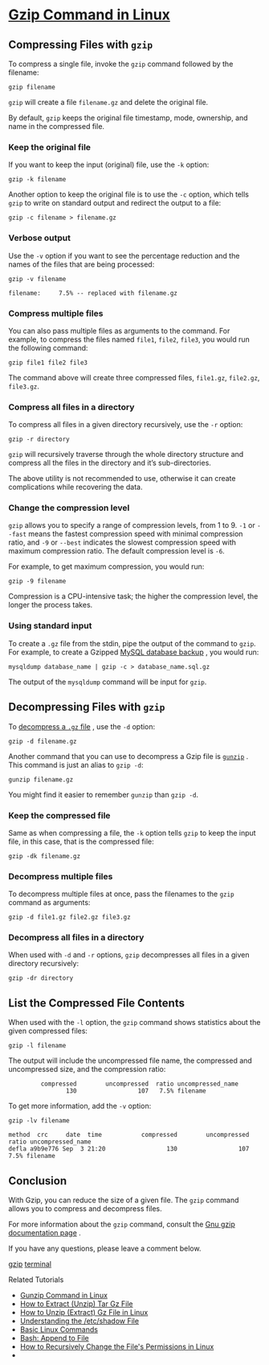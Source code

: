 # [Gzip Command in Linux](https://linuxize.com/post/gzip-command-in-linux/)
## Compressing Files with `gzip`

To compress a single file, invoke the `gzip` command followed by the filename:

```
gzip filename
```

`gzip` will create a file `filename.gz` and delete the original file.

By default, `gzip` keeps the original file timestamp, mode, ownership, and name in the compressed file.

### Keep the original file

If you want to keep the input (original) file, use the `-k` option:

```
gzip -k filename
```

Another option to keep the original file is to use the `-c` option, which tells `gzip` to write on standard output and redirect the output to a file:

```
gzip -c filename > filename.gz
```

### Verbose output

Use the `-v` option if you want to see the percentage reduction and the names of the files that are being processed:

```
gzip -v filename   
```

```output
filename:	  7.5% -- replaced with filename.gz
```

### Compress multiple files

You can also pass multiple files as arguments to the command. For example, to compress the files named `file1`, `file2`, `file3`, you would run the following command:

```
gzip file1 file2 file3
```

The command above will create three compressed files, `file1.gz`, `file2.gz`, `file3.gz`.

### Compress all files in a directory

To compress all files in a given directory recursively, use the `-r` option:

```
gzip -r directory
```

`gzip` will recursively traverse through the whole directory structure and compress all the files in the directory and it’s sub-directories.

The above utility is not recommended to use, otherwise it can create complications while recovering the data.
### Change the compression level

`gzip` allows you to specify a range of compression levels, from 1 to 9. `-1` or `--fast` means the fastest compression speed with minimal compression ratio, and `-9` or `--best` indicates the slowest compression speed with maximum compression ratio. The default compression level is `-6`.

For example, to get maximum compression, you would run:

```
gzip -9 filename
```

Compression is a CPU-intensive task; the higher the compression level, the longer the process takes.

### Using standard input

To create a `.gz` file from the stdin, pipe the output of the command to `gzip`. For example, to create a Gzipped [MySQL database backup](https://linuxize.com/post/how-to-back-up-and-restore-mysql-databases-with-mysqldump/) , you would run:

```
mysqldump database_name | gzip -c > database_name.sql.gz
```

The output of the `mysqldump` command will be input for `gzip`.

## Decompressing Files with `gzip`

To [decompress a `.gz` file](https://linuxize.com/post/how-to-unzip-gz-file/) , use the `-d` option:

```
gzip -d filename.gz
```

Another command that you can use to decompress a Gzip file is [`gunzip`](https://linuxize.com/post/gunzip-command-in-linux/) . This command is just an alias to `gzip -d`:

```
gunzip filename.gz
```

You might find it easier to remember `gunzip` than `gzip -d`.

### Keep the compressed file

Same as when compressing a file, the `-k` option tells `gzip` to keep the input file, in this case, that is the compressed file:

```
gzip -dk filename.gz
```

### Decompress multiple files

To decompress multiple files at once, pass the filenames to the `gzip` command as arguments:

```
gzip -d file1.gz file2.gz file3.gz
```

### Decompress all files in a directory

When used with `-d` and `-r` options, `gzip` decompresses all files in a given directory recursively:

```
gzip -dr directory
```

## List the Compressed File Contents

When used with the `-l` option, the `gzip` command shows statistics about the given compressed files:

```
gzip -l filename
```

The output will include the uncompressed file name, the compressed and uncompressed size, and the compression ratio:

```output
         compressed        uncompressed  ratio uncompressed_name
                130                 107   7.5% filename
```

To get more information, add the `-v` option:

```
gzip -lv filename
```

```output
method  crc     date  time           compressed        uncompressed  ratio uncompressed_name
defla a9b9e776 Sep  3 21:20                 130                 107   7.5% filename
```

## Conclusion

With Gzip, you can reduce the size of a given file. The `gzip` command allows you to compress and decompress files.

For more information about the `gzip` command, consult the [Gnu gzip documentation page](https://www.gnu.org/software/gzip/manual/gzip.html) .

If you have any questions, please leave a comment below.

[gzip](https://linuxize.com/tags/gzip/) [terminal](https://linuxize.com/tags/terminal/)

Related Tutorials

- [Gunzip Command in Linux](https://linuxize.com/post/gunzip-command-in-linux/)
- [How to Extract (Unzip) Tar Gz File](https://linuxize.com/post/how-to-extract-unzip-tar-gz-file/)
- [How to Unzip (Extract) Gz File in Linux](https://linuxize.com/post/how-to-unzip-gz-file/)
- [Understanding the /etc/shadow File](https://linuxize.com/post/etc-shadow-file/)
- [Basic Linux Commands](https://linuxize.com/post/basic-linux-commands/)
- [Bash: Append to File](https://linuxize.com/post/bash-append-to-file/)
- [How to Recursively Change the File's Permissions in Linux](https://linuxize.com/post/chmod-recursive/)
- 